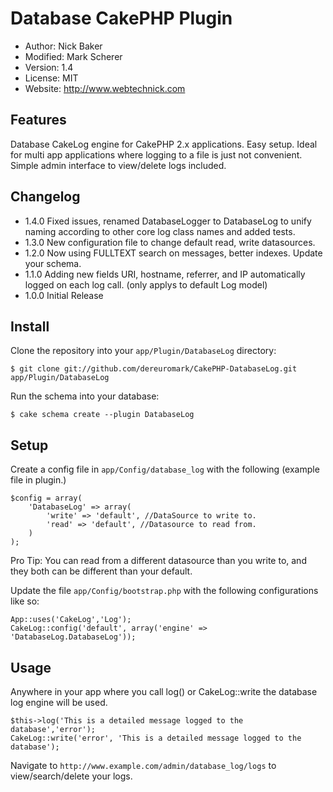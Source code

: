 # Database CakePHP Plugin
* Author: Nick Baker
* Modified: Mark Scherer
* Version: 1.4
* License: MIT
* Website: <http://www.webtechnick.com>

## Features

Database CakeLog engine for CakePHP 2.x applications.  Easy setup.  Ideal for multi app applications where logging to a file
is just not convenient.  Simple admin interface to view/delete logs included.

## Changelog
* 1.4.0 Fixed issues, renamed DatabaseLogger to DatabaseLog to unify naming according to other core log class names and added tests.
* 1.3.0 New configuration file to change default read, write datasources.
* 1.2.0 Now using FULLTEXT search on messages, better indexes.  Update your schema.
* 1.1.0 Adding new fields URI, hostname, referrer, and IP automatically logged on each log call. (only applys to default Log model)
* 1.0.0 Initial Release

## Install

Clone the repository into your `app/Plugin/DatabaseLog` directory:

	$ git clone git://github.com/dereuromark/CakePHP-DatabaseLog.git app/Plugin/DatabaseLog

Run the schema into your database:

	$ cake schema create --plugin DatabaseLog

## Setup

Create a config file in `app/Config/database_log` with the following (example file in plugin.)

	$config = array(
		'DatabaseLog' => array(
			'write' => 'default', //DataSource to write to.
			'read' => 'default', //Datasource to read from.
		)
	);

Pro Tip: You can read from a different datasource than you write to, and they both can be different than your default.

Update the file `app/Config/bootstrap.php` with the following configurations like so:

	App::uses('CakeLog','Log');
	CakeLog::config('default', array('engine' => 'DatabaseLog.DatabaseLog'));

## Usage

Anywhere in your app where you call log() or CakeLog::write the database log engine will be used.

	$this->log('This is a detailed message logged to the database','error');
	CakeLog::write('error', 'This is a detailed message logged to the database');

Navigate to `http://www.example.com/admin/database_log/logs` to view/search/delete your logs.